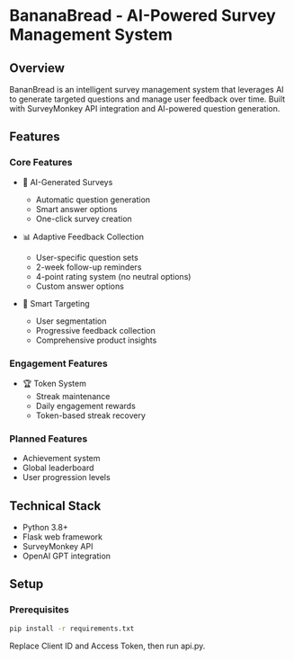 # BananaBread - AI-Powered Survey Management System

## Overview
BananBread is an intelligent survey management system that leverages AI to generate targeted questions and manage user feedback over time. Built with SurveyMonkey API integration and AI-powered question generation.

## Features

### Core Features
- 🤖 AI-Generated Surveys
  - Automatic question generation
  - Smart answer options
  - One-click survey creation
  
- 📊 Adaptive Feedback Collection
  - User-specific question sets
  - 2-week follow-up reminders
  - 4-point rating system (no neutral options)
  - Custom answer options
  
- 🎯 Smart Targeting
  - User segmentation
  - Progressive feedback collection
  - Comprehensive product insights

### Engagement Features
- 🏆 Token System
  - Streak maintenance
  - Daily engagement rewards
  - Token-based streak recovery

### Planned Features
- Achievement system
- Global leaderboard
- User progression levels

## Technical Stack
- Python 3.8+
- Flask web framework
- SurveyMonkey API
- OpenAI GPT integration

## Setup

### Prerequisites
```bash
pip install -r requirements.txt
```

Replace Client ID and Access Token, then run api.py.
